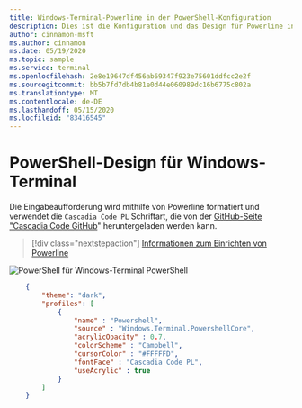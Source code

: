 ```yaml
---
title: Windows-Terminal-Powerline in der PowerShell-Konfiguration
description: Dies ist die Konfiguration und das Design für Powerline in PowerShell.
author: cinnamon-msft
ms.author: cinnamon
ms.date: 05/19/2020
ms.topic: sample
ms.service: terminal
ms.openlocfilehash: 2e8e19647df456ab69347f923e75601ddfcc2e2f
ms.sourcegitcommit: bb5b7fd7db4b81e0d44e060989dc16b6775c802a
ms.translationtype: MT
ms.contentlocale: de-DE
ms.lasthandoff: 05/15/2020
ms.locfileid: "83416545"
---
```

# <a name="powerline-in-powershell-theme-for-windows-terminal"></a>PowerShell-Design für Windows-Terminal

Die Eingabeaufforderung wird mithilfe von Powerline formatiert und verwendet die `Cascadia Code PL` Schriftart, die von der [GitHub-Seite "Cascadia Code GitHub](https://github.com/microsoft/cascadia-code/releases)" heruntergeladen werden kann.

> [!div class="nextstepaction"]
> [Informationen zum Einrichten von Powerline](./../tutorials/powerline-setup.md)

![PowerShell für Windows-Terminal PowerShell](./../images/powerline-powershell.png)

```json
    {
        "theme": "dark",
        "profiles": [
            {
                "name" : "Powershell",
                "source" : "Windows.Terminal.PowershellCore",
                "acrylicOpacity" : 0.7,
                "colorScheme" : "Campbell",
                "cursorColor" : "#FFFFFD",
                "fontFace" : "Cascadia Code PL",
                "useAcrylic" : true
            }
        ]
    }
```
